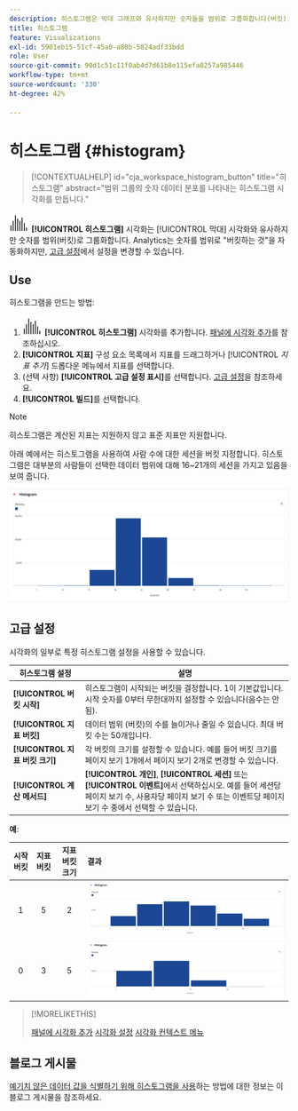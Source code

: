 ```yaml
---
description: 히스토그램은 막대 그래프와 유사하지만 숫자들을 범위로 그룹화합니다(버킷).
title: 히스토그램
feature: Visualizations
exl-id: 5901eb15-51cf-45a0-a80b-5824adf33bdd
role: User
source-git-commit: 90d1c51c11f0ab4d7d61b8e115efa8257a985446
workflow-type: tm+mt
source-wordcount: '330'
ht-degree: 42%

---
```


# 히스토그램 {#histogram}

<!-- markdownlint-disable MD034 -->

>[!CONTEXTUALHELP]
>id="cja_workspace_histogram_button"
>title="히스토그램"
>abstract="범위 그룹의 숫자 데이터 분포를 나타내는 히스토그램 시각화를 만듭니다."

<!-- markdownlint-enable MD034 -->


![히스토그램](/help/assets/icons/Histogram.svg) **[!UICONTROL 히스토그램]** 시각화는 [!UICONTROL 막대] 시각화와 유사하지만 숫자를 범위(버킷)로 그룹화합니다. Analytics는 숫자를 범위로 &quot;버킷하는 것&quot;을 자동화하지만, [고급 설정](#advanced-settings)에서 설정을 변경할 수 있습니다.

## Use

히스토그램을 만드는 방법:

1. ![히스토그램](/help/assets/icons/Histogram.svg) **[!UICONTROL 히스토그램]** 시각화를 추가합니다. [패널에 시각화 추가](freeform-analysis-visualizations.md#add-visualizations-to-a-panel)를 참조하십시오.
1. **[!UICONTROL 지표]** 구성 요소 목록에서 지표를 드래그하거나 [!UICONTROL *지표 추가*] 드롭다운 메뉴에서 지표를 선택합니다.
1. (선택 사항) **[!UICONTROL 고급 설정 표시]**&#x200B;를 선택합니다. [고급 설정](#advanced-settings)을 참조하세요.
1. **[!UICONTROL 빌드]**&#x200B;를 선택합니다.

>[!NOTE]
>
>히스토그램은 계산된 지표는 지원하지 않고 표준 지표만 지원합니다.

아래 예에서는 히스토그램을 사용하여 사람 수에 대한 세션을 버킷 지정합니다. 히스토그램은 대부분의 사람들이 선택한 데이터 범위에 대해 16~21개의 세션을 가지고 있음을 보여 줍니다.

![](assets/histogram.png)

## 고급 설정

시각화의 일부로 특정 히스토그램 설정을 사용할 수 있습니다.

| 히스토그램 설정 | 설명 |
|---|---|
| **[!UICONTROL 버킷 시작]** | 히스토그램이 시작되는 버킷을 결정합니다. 1이 기본값입니다. 시작 숫자를 0부터 무한대까지 설정할 수 있습니다(음수는 안 됨). |
| **[!UICONTROL 지표 버킷]** | 데이터 범위 (버킷)의 수를 늘이거나 줄일 수 있습니다. 최대 버킷 수는 50개입니다. |
| **[!UICONTROL 지표 버킷 크기]** | 각 버킷의 크기를 설정할 수 있습니다. 예를 들어 버킷 크기를 페이지 보기 1개에서 페이지 보기 2개로 변경할 수 있습니다. |
| **[!UICONTROL 계산 메서드]** | **[!UICONTROL 개인]**, **[!UICONTROL 세션]** 또는 **[!UICONTROL 이벤트]**&#x200B;에서 선택하십시오. 예를 들어 세션당 페이지 보기 수, 사용자당 페이지 보기 수 또는 이벤트당 페이지 보기 수 중에서 선택할 수 있습니다. |

<!--Russ or Meike - Check Hit Type link above. -->

**예**:

| 시작 버킷 | 지표 버킷 | 지표 버킷 크기 | 결과 |
|:----:|:--:|:--:|:--|
| 1 | 5 | 2 | ![막대 그래프, 시작 버킷 1, 지표 버킷 5, 지표 버킷 크기 2](assets/histogram-1-5-2.png) |
| 0 | 3 | 5 | ![막대 그래프, 시작 버킷 0, 지표 버킷 3, 지표 버킷 크기 5](assets/histogram-0-3-5.png) |

>[!MORELIKETHIS]
>
>[패널에 시각화 추가](/help/analysis-workspace/visualizations/freeform-analysis-visualizations.md#add-visualizations-to-a-panel)
>[시각화 설정](/help/analysis-workspace/visualizations/freeform-analysis-visualizations.md#settings)
>[시각화 컨텍스트 메뉴](/help/analysis-workspace/visualizations/freeform-analysis-visualizations.md#context-menu)
>


## 블로그 게시물

[예기치 않은 데이터 값을 식별하기 위해 히스토그램을 사용](https://experienceleaguecommunities.adobe.com/t5/adobe-analytics-blogs/using-histograms-to-identify-unexpected-data-values/ba-p/596168)하는 방법에 대한 정보는 이 블로그 게시물을 참조하세요.
